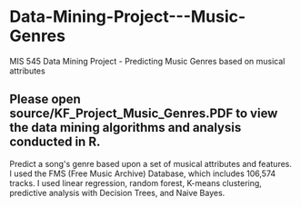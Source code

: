 # Data-Mining-Project---Music-Genres
MIS 545 Data Mining Project - Predicting Music Genres based on musical attributes

## Please open source/KF_Project_Music_Genres.PDF to view the data mining algorithms and analysis conducted in R.

Predict a song's genre based upon a set of musical attributes and features. I used the FMS (Free Music Archive) Database, which includes 106,574 tracks. I used linear regression, random forest, K-means clustering, predictive analysis with Decision Trees, and Naive Bayes. 
